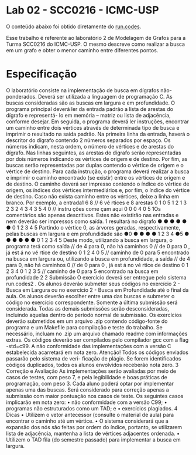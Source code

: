 Lab 02 - SCC0216 - ICMC-USP
==============

O conteúdo abaixo foi obtido diretamente do [run.codes](http://run.codes).

Esse trabalho é referente ao laboratório 2 de Modelagem de Grafos para a Turma SCC0216 do ICMC-USP. O mesmo descreve como realizar a busca em um grafo e obter o menor caminho entre diferentes pontos.


Especificação
==============
O laboratório consiste na implementação de busca em dígrafos não-ponderados. Deverá
ser utilizada a linguagem de programação C. As buscas consideradas são as buscas em largura
e em profundidade.
O programa principal deverá ler da entrada padrão a lista de arestas do dígrafo e representá-
lo em memória – matriz ou lista de adjacência, conforme desejar. Em seguida, o programa
deverá ler instruções, encontrar um caminho entre dois vértices através de determinada tipo de
busca e imprimir o resultado na saída padrão.
Na primeira linha da entrada, haverá o descritor do dígrafo contendo 2 números separados
por espaço. Os números indicam, nesta ordem, o número de vértices e de arestas do dígrafo.
Nas linhas seguintes, as arestas do dígrafo serão representadas por dois números indicando os
vértices de origem e de destino.
Por fim, as buscas serão representadas por duplas contendo o vértice de origem e o vértice
de destino. Para cada instrução, o programa deverá realizar a busca e imprimir o caminho
encontrado (se existir) entre os vértices de origem e de destino. O caminho deverá ser impresso
contendo o índice do vértice de origem, os índices dos vértices intermediários e, por fim, o índice
do vértice de destino. Caso não exista caminho entre os vértices, deixe a linha em branco.
Por exemplo, a entrada1
6 8 // 6 vé rtices e 8 arestas
0 1
0 5
1 2
1 3
2 3
2 4
3 4
3 5
4 0 // instru ções come çam aqui
0 0
0 4
0 5
1Os comentários são apenas descritivos. Estes não existirão nas entradas e nem deverão ser impressos como
saída.
1
resultará no dígrafo
●
●
●
●
● ●
0
1
2
3
4 5
Partindo o vértice 0, as árvores geradas, respectivamente, pelas buscas em largura e em
profundidade são
●0
●
● ●
●
1
2 3
4
●5
●
●
●
●
● ●
0
1
2
3
4 5
Deste modo, utilizando a busca em largura, o programa terá como saída
// de 4 para 0, não há caminhos
0 // de 0 para 0 , já est á no vé rtice de destino
0 1 2 4
0 5 // caminho de 0 para 5 encontrado na busca em largura
ou, utilizando a busca em profundidade, a saída
// de 4 para 0, não há caminhos
0 // de 0 para 0 , já est á no vé rtice de destino
0 1 2 3 4
0 1 2 3 5 // caminho de 0 para 5 encontrado na busca em profundidade
2
2 Submissão
O exercício deverá ser entregue pelo sistema run.codes2
. Os alunos deverão submeter seus
códigos no exercício 2 - Busca em Largura ou no exercício 2 - Busca em Profundidade
até o final da aula. Os alunos deverão escolher entre uma das buscas e submeter o código no
exercício correspondente.
Somente a última submissão será considerada. Todas as demais submissões
serão desconsideradas, incluindo aquelas dentro do período normal de submissão.
Os exercícios deverão submetidos em um arquivo .zip contendo código-fonte do programa e
um Makefile para compilação e teste do trabalho. Se necessário, incluam no .zip um arquivo
chamado readme com informações extras.
Os códigos deverão ser compilados pelo compilador gcc com a flag -std=c99. A não conformidade
das implementações com a versão C estabelecida acarretará em nota zero.
Atenção! Todos os códigos enviados passarão pelo sistema de veri-
ficação de plágio. Se forem identificados códigos duplicados, todos os
alunos envolvidos receberão nota zero.
3 Correção e Avaliação
As implementações serão avaliadas por meio de casos de testes, com peso 7, e pela legibilidade
e boas práticas de programação, com peso 3. Cada aluno poderá optar por implementar
apenas uma das buscas. Será considerado para correção apenas a submissão com maior pontuação
nos casos de teste.
Os seguintes casos implicarão em nota zero:
• não conformidade com a versão C99;
• programas não estruturados como um TAD; e
• exercícios plagiados.
4 Dicas
• Utilizem o vetor antecessor (consulte o material de aula) para encontrar o caminho até
um vértice.
• O sistema considerará que a expansão dos nós são feitas por ordem do índice, portanto,
se utilizarem lista de adjacência, mantenha a lista de vértices adjacentes ordenada.
• Utilizem o TAD fila (do semestre passado) para implementar a busca em largura.